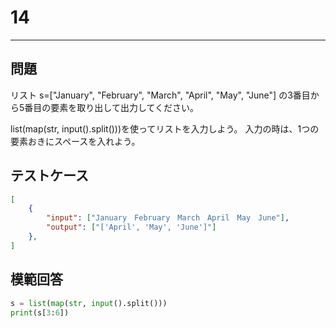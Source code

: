 # 14

---
## 問題

リスト s=["January", "February", "March", "April", "May", "June"] の3番目から5番目の要素を取り出して出力してください。

list(map(str, input().split()))を使ってリストを入力しよう。
入力の時は、1つの要素おきにスペースを入れよう。
## テストケース

```json
[
	{
		"input": ["January　February　March　April　May　June"],
		"output": ["['April', 'May', 'June']"]
  	},
]
```

## 模範回答
```python
s = list(map(str, input().split()))
print(s[3:6])
```